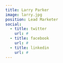 ```yaml
---
title: Larry Parker
image: larry.jpg
position: Lead Marketer
social:
  - title: twitter
    url: #
  - title: facebook
    url: #
  - title: linkedin
    url: #
---
```

